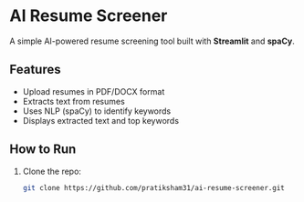 # AI Resume Screener  

A simple AI-powered resume screening tool built with **Streamlit** and **spaCy**.  

## Features  
- Upload resumes in PDF/DOCX format  
- Extracts text from resumes  
- Uses NLP (spaCy) to identify keywords  
- Displays extracted text and top keywords  

## How to Run  
1. Clone the repo:  
   ```bash
   git clone https://github.com/pratiksham31/ai-resume-screener.git
